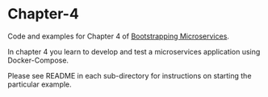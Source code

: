 # Chapter-4

Code and examples for Chapter 4 of [Bootstrapping Microservices](http://bit.ly/2o0aDsP).

In chapter 4 you learn to develop and test a microservices application using Docker-Compose.

Please see README in each sub-directory for instructions on starting the particular example.
